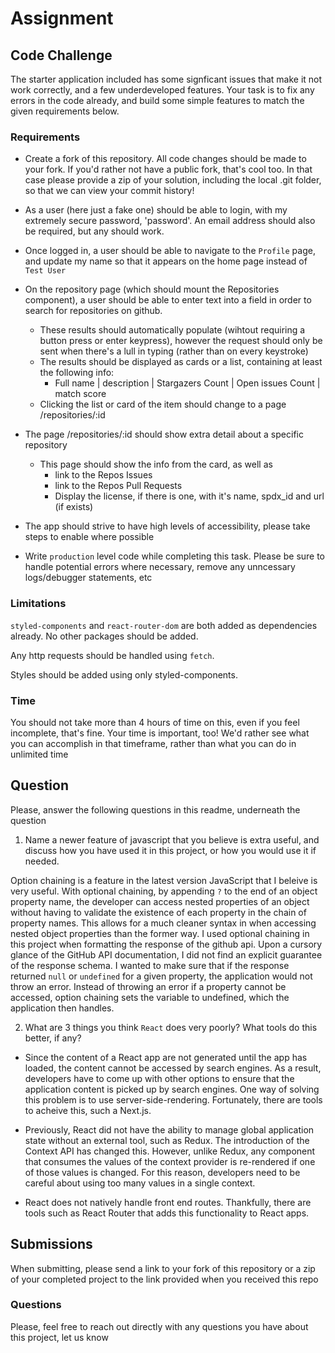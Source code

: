 # Assignment

## Code Challenge

The starter application included has some signficant issues that make it not work correctly, and a few underdeveloped features. Your task is to fix any errors in the code already, and build some simple features to match the given requirements below.

### Requirements

- Create a fork of this repository. All code changes should be made to your fork. If you'd rather not have a public fork, that's cool too. In that case please provide a zip of your solution, including the local .git folder, so that we can view your commit history!

- As a user (here just a fake one) should be able to login, with my extremely secure password, 'password'. An email address should also be required, but any should work.

- Once logged in, a user should be able to navigate to the `Profile` page, and update my name so that it appears on the home page instead of `Test User`

- On the repository page (which should mount the Repositories component), a user should be able to enter text into a field in order to search for repositories on github.

  - These results should automatically populate (wihtout requiring a button press or enter keypress), however the request should only be sent when there's a lull in typing (rather than on every keystroke)
  - The results should be displayed as cards or a list, containing at least the following info:
    - Full name | description | Stargazers Count | Open issues Count | match score
  - Clicking the list or card of the item should change to a page /repositories/:id

- The page /repositories/:id should show extra detail about a specific repository

  - This page should show the info from the card, as well as
    - link to the Repos Issues
    - link to the Repos Pull Requests
    - Display the license, if there is one, with it's name, spdx_id and url (if exists)

- The app should strive to have high levels of accessibility, please take steps to enable where possible

- Write `production` level code while completing this task. Please be sure to handle potential errors where necessary, remove any unncessary logs/debugger statements, etc

### Limitations

`styled-components` and `react-router-dom` are both added as dependencies already. No other packages should be added.

Any http requests should be handled using `fetch`.

Styles should be added using only styled-components.

### Time

You should not take more than 4 hours of time on this, even if you feel incomplete, that's fine. Your time is important, too! We'd rather see what you can accomplish in that timeframe, rather than what you can do in unlimited time

## Question

Please, answer the following questions in this readme, underneath the question

1. Name a newer feature of javascript that you believe is extra useful, and discuss how you have used it in this project, or how you would use it if needed.

Option chaining is a feature in the latest version JavaScript that I beleive is very useful. With optional chaining, by appending `?` to the end of an object property name, the developer can access nested properties of an object without having to validate the existence of each property in the chain of property names. This allows for a much cleaner syntax in when accessing nested object properties than the former way. I used optional chaining in this project when formatting the response of the github api. Upon a cursory glance of the GitHub API documentation, I did not find an explicit guarantee of the response schema. I wanted to make sure that if the response returned `null` or `undefined` for a given property, the application would not throw an error. Instead of throwing an error if a property cannot be accessed, option chaining sets the variable to undefined, which the application then handles.

2. What are 3 things you think `React` does very poorly? What tools do this better, if any?

- Since the content of a React app are not generated until the app has loaded, the content cannot be accessed by search engines. As a result, developers have to come up with other options to ensure that the application content is picked up by search engines. One way of solving this problem is to use server-side-rendering. Fortunately, there are tools to acheive this, such a Next.js.

- Previously, React did not have the ability to manage global application state without an external tool, such as Redux. The introduction of the Context API has changed this. However, unlike Redux, any component that consumes the values of the context provider is re-rendered if one of those values is changed. For this reason, developers need to be careful about using too many values in a single context.

- React does not natively handle front end routes. Thankfully, there are tools such as React Router that adds this functionality to React apps.

## Submissions

When submitting, please send a link to your fork of this repository or a zip of your completed project to the link provided when you received this repo

### Questions

Please, feel free to reach out directly with any questions you have about this project, let us know
